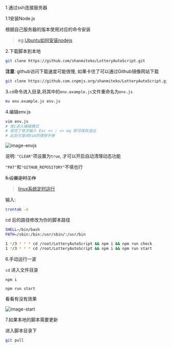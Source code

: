1.通过ssh连接服务器  

1.1安装Node.js  

根据自己服务器的版本使用对应的命令安装  

> eg.[Ubuntu如何安装nodejs](https://zhuanlan.zhihu.com/p/140961618)


2.下载脚本到本地  

```sh
git clone https://github.com/shanmiteko/LotteryAutoScript.git
```


**注意**: github访问下载速度可能很慢, 如果卡住了可以通过Github镜像网站下载  

```sh
git clone https://github.com.cnpmjs.org/shanmiteko/LotteryAutoScript.git
```


3.`cd`命令进入目录,将其中的`env.example.js`文件重命名为`env.js`  

```sh
mv env.example.js env.js
```


4.编辑env.js  

```sh
vim env.js
# 按i进入编辑模式
# 改完了依次输入 Esc => : => wq 即可保存退出
# 此处可查阅Vim的使用手册
```

![image-envjs](https://gitee.com/shanmite/LotteryAutoScript/raw/main/doc/pic/image-envjs.png)  

说明: `"CLEAR"`项设置为`true`, 才可以开启自动清理动态功能  

`"PAT"`和`"GITHUB_REPOSITORY"`不填也行  


~~5.设置定时工作~~

> [linux系统定时运行](https://zhuanlan.zhihu.com/p/58719487)  

输入:

```sh
crontab -e
```
cd 后的路径修改为你的脚本路径
```sh
SHELL=/bin/bash
PATH=/sbin:/bin:/usr/sbin/:/usr/bin

1 */3 * * * cd /root/LotteryAutoScript && npm i && npm run check
1 */3 * * * cd /root/LotteryAutoScript && npm i && npm run start
```


6.手动运行一波

`cd` 进入文件目录

`npm i`

`npm run start`

看看有没有效果

![image-start](https://gitee.com/shanmite/LotteryAutoScript/raw/main/doc/pic/image-start.png)


7.如果本地的脚本需要更新

进入脚本目录下

```sh
git pull
```
